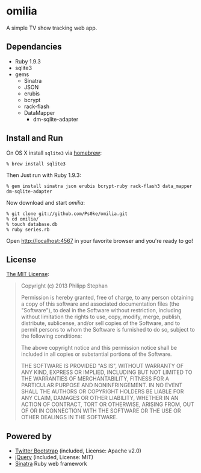 # omilia
A simple TV show tracking web app.


## Dependancies
* Ruby 1.9.3
* sqlite3
* gems
    * Sinatra
    * JSON
    * erubis
    * bcrypt
    * rack-flash
    * DataMapper
        * dm-sqlite-adapter


## Install and Run
On OS X install `sqlite3` via [homebrew](http://mxcl.github.com/homebrew/):

    % brew install sqlite3

Then Just run with Ruby 1.9.3:

    % gem install sinatra json erubis bcrypt-ruby rack-flash3 data_mapper dm-sqlite-adapter

Now download and start *omilia*:

    % git clone git://github.com/Ps0ke/omilia.git
    % cd omilia/
    % touch database.db
    % ruby series.rb

Open [http://localhost:4567](http://localhost:4567) in your favorite browser and you're ready to go!


## License
[The MIT License](http://opensource.org/licenses/MIT):

> Copyright (c) 2013 Philipp Stephan
>
> Permission is hereby granted, free of charge, to any person obtaining a copy of this software and associated documentation files (the "Software"), to deal in the Software without restriction, including without limitation the rights to use, copy, modify, merge, publish, distribute, sublicense, and/or sell copies of the Software, and to permit persons to whom the Software is furnished to do so, subject to the following conditions:
>
> The above copyright notice and this permission notice shall be included in all copies or substantial portions of the Software.
>
> THE SOFTWARE IS PROVIDED "AS IS", WITHOUT WARRANTY OF ANY KIND, EXPRESS OR IMPLIED, INCLUDING BUT NOT LIMITED TO THE WARRANTIES OF MERCHANTABILITY, FITNESS FOR A PARTICULAR PURPOSE AND NONINFRINGEMENT. IN NO EVENT SHALL THE AUTHORS OR COPYRIGHT HOLDERS BE LIABLE FOR ANY CLAIM, DAMAGES OR OTHER LIABILITY, WHETHER IN AN ACTION OF CONTRACT, TORT OR OTHERWISE, ARISING FROM, OUT OF OR IN CONNECTION WITH THE SOFTWARE OR THE USE OR OTHER DEALINGS IN THE SOFTWARE.


## Powered by
* [Twitter Bootstrap](http://getbootstrap.com/) (included, License: Apache v2.0)
* [jQuery](http://jquery.org/) (included, License: MIT)
* [Sinatra](http://sinatrarb.com) Ruby web framework